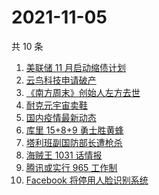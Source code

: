 # 2021-11-05

共 10 条

<!-- BEGIN ZHIHUSEARCH -->
<!-- 最后更新时间 Fri Nov 05 2021 00:12:25 GMT+0800 (China Standard Time) -->
1. [美联储 11 月启动缩债计划](https://www.zhihu.com/search?q=美联储)
1. [云鸟科技申请破产](https://www.zhihu.com/search?q=云鸟科技)
1. [《南方周末》创始人左方去世](https://www.zhihu.com/search?q=左方)
1. [耐克元宇宙卖鞋](https://www.zhihu.com/search?q=元宇宙)
1. [国内疫情最新动态](https://www.zhihu.com/search?q=国内疫情)
1. [库里 15+8+9 勇士胜黄蜂](https://www.zhihu.com/search?q=勇士)
1. [塔利班副国防部长遭枪杀](https://www.zhihu.com/search?q=塔利班)
1. [海贼王 1031 话情报](https://www.zhihu.com/search?q=海贼王)
1. [腾讯或实行 965 工作制](https://www.zhihu.com/search?q=腾讯加班)
1. [Facebook 将停用人脸识别系统](https://www.zhihu.com/search?q=Facebook)
<!-- END ZHIHUSEARCH -->
